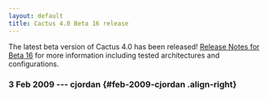 ```yaml
---
layout: default
title: Cactus 4.0 Beta 16 release
---
```

The latest beta version of Cactus 4.0 has been released! [Release Notes
for Beta 16](/download/releasenotes/beta16) for more information
including tested architectures and configurations.

### 3 Feb 2009 --- cjordan {#feb-2009-cjordan .align-right}
